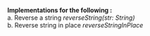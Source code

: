 <b>Implementations for the following :</b><br>
a. Reverse a string <i>reverseString(str: String)</i><br>
b. Reverse string in place <i>reverseStringInPlace</i>

